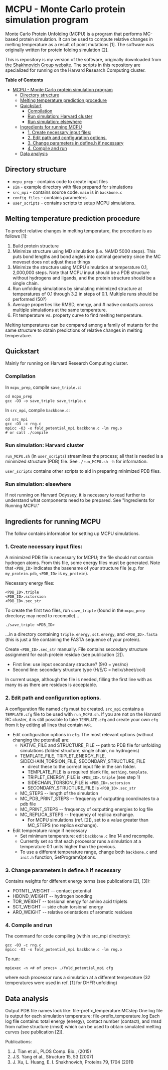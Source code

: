 # MCPU - Monte Carlo protein simulation program

Monte Carlo Protein Unfolding (MCPU) is a program that performs MC-based protein simulation. It can be used to compute relative changes in melting temperature as a result of point mutations [1]. The software was originally written for protein folding simulation [2]. 

This is repository is my version of the software, originally downloaded from [the Shakhnovich Group website](https://faculty.chemistry.harvard.edu/shakhnovich/software/monte-carlo-protein-unfolding-mcpu). The scripts in this repository are specialized for running on the Harvard Research Computing cluster.

<!-- markdown-toc start - Don't edit this section. Run M-x markdown-toc-refresh-toc -->
**Table of Contents**

- [MCPU - Monte Carlo protein simulation program](#mcpu---monte-carlo-protein-simulation-program)
    - [Directory structure](#directory-structure)
    - [Melting temperature prediction procedure](#melting-temperature-prediction-procedure)
    - [Quickstart](#quickstart)
        - [Compilation](#compilation)
        - [Run simulation: Harvard cluster](#run-simulation-harvard-cluster)
        - [Run simulation: elsewhere](#run-simulation-elsewhere)
    - [Ingredients for running MCPU](#ingredients-for-running-mcpu)
        - [1. Create necessary input files:](#1-create-necessary-input-files)
        - [2. Edit path and configuration options.](#2-edit-path-and-configuration-options)
        - [3. Change parameters in define.h if necessary](#3-change-parameters-in-defineh-if-necessary)
        - [4. Compile and run](#4-compile-and-run)
    - [Data analysis](#data-analysis)

<!-- markdown-toc end -->


## Directory structure
- `mcpu_prep` - contains code to create input files
- `sim` - example directory with files prepared for simulations
- `src_mpi` - contains source code. `main` is in `backbone.c`
- `config_files` - contains parameters
- `user_scripts` - contains scripts to setup MCPU simulations. 

## Melting temperature prediction procedure
To predict relative changes in melting temperature, the procedure is as follows [1]:

1. Build protein structure
2. Minimize structure using MD simulation (i.e. NAMD 5000 steps). This puts bond lengths and bond angles into optimal geometry since the MC moveset does not adjust these things
3. Minimize the structure using MCPU simulation at temperature 0.1, 2,000,000 steps. Note that MCPU input should be a PDB structure without hydrogens and ligands, and the protein structure should be a single chain.
4. Run unfolding simulations by simulating minimized structure at temperatures of 0.1 through 3.2 in steps of 0.1. Multiple runs should be performed (50?)
5. Average properties like RMSD, energy, and # native contacts across multiple simulations at the same temperature.
6. Fit temperature vs. property curve to find melting temperature.

Melting temperatures can be compared among a family of mutants for the same structure to obtain predictions of relative changes in melting temperature.

## Quickstart
Mainly for running on Harvard Research Computing cluster.

### Compilation
In `mcpu_prep`, compile `save_triple.c`:

    cd mcpu_prep
	gcc -O3 -o save_triple save_triple.c

In `src_mpi`, compile `backbone.c`:

    cd src_mpi
	gcc -O3 -c rng.c
	mpicc -O3 -o fold_potential_mpi backbone.c -lm rng.o
	# or call ./compile

### Run simulation: Harvard cluster
`run_MCPU.sh` (in `user_scripts`) streamlines the process; all that is needed is a minimized structure (PDB) file. See `./run_MCPU.sh -h` for information.

`user_scripts` contains other scripts to aid in preparing minimized PDB files.

### Run simulation: elsewhere
If not running on Harvard Odyssey, it is necessary to read further to understand what components need to be prepared. See "Ingredients for Running MCPU."

## Ingredients for running MCPU
The follow contains information for setting up MCPU simulations.

### 1. Create necessary input files:
A minimized PDB file is necessary for MCPU; the file should not contain hydrogen atoms. From this file, some energy files must be generated. Note that `<PDB_ID>` indicates the basename of your structure file (e.g. for `my_protein.pdb`, `<PDB_ID>` is `my_protein`).

Necessary energy files:

	<PDB_ID>.triple
	<PDB_ID>.sctorsion
	<PDB_ID>.sec_str

To create the first two files, run `save_triple` (found in the `mcpu_prep` directory; may need to recompile)...

	./save_triple <PDB_ID>

...in a directory containing `triple.energy`, `sct.energy`, and `<PDB_ID>.fasta` (this is just a file containing the FASTA sequence of your protein).

Create `<PDB_ID>.sec_str` manually. File contains secondary structure assignment for each protein residue (see publication [2]).

- First line: use input secondary structure? (9/0 = yes/no)
- Second line: secondary structure type (H/E/C = helix/sheet/coil)

In current usage, although the file is needed, filling the first line with as many ``0``s as there are residues is acceptable.

### 2. Edit path and configuration options. 
A configuration file named `cfg` must be created. `src_mpi` contains a `TEMPLATE.cfg` file to be used with `run_MCPU.sh`. If you are not on the Harvard RC cluster, it is still possible to take `TEMPLATE.cfg` and create your own `cfg` from it by editing all lines that contain `VAR`.

- Edit configuration options in `cfg`. The most relevant options (without changing the potential) are:
	- NATIVE_FILE and STRUCTURE_FILE -- path to PDB file for unfolding simulations (folded structure, single chain, no hydrogens)
	- TEMPLATE_FILE, TRIPLET_ENERGY_FILE, SIDECHAIN_TORSION_FILE, SECONDARY_STRUCTURE_FILE 
		- direct these to the correct input file in the sim folder. 
		- TEMPLATE_FILE is a required blank file, `nothing.template`.
		- TRIPLET_ENERGY_FILE is `<PDB_ID>.triple` (see step 1)
		- SIDECHAIN_TORSION_FILE is `<PDB_ID>.sctorsion`
		- SECONDARY_STRUCTURE_FILE is `<PDB_ID>.sec_str`
	- MC_STEPS -- length of the simulation
	- MC_PDB_PRINT_STEPS -- frequency of outputting coordinates to a pdb file
	- MC_PRINT_STEPS -- frequency of outputting energies to log file
	- MC_REPLICA_STEPS -- frequency of replica exchange. 
		- For MCPU simulations (ref. [2]), set to a value greater than MC_STEPS (no replica exchange).
- Edit temperature range if necessary 
	- Set minimum temperature: edit `backbone.c` line 14 and recompile.
	- Currently set so that each processor runs a simulation at a temperature 0.1 units higher than the previous.
	- To use a different temperature range, change both `backbone.c` and `init.h` function, SetProgramOptions. 


### 3. Change parameters in define.h if necessary
Contains weights for different energy terms (see publications [2], [3]): 

- POTNTL_WEIGHT -- contact potential
- HBOND_WEIGHT -- hydrogen bonding
- TOR_WEIGHT -- torsional energy for amino acid triplets
- SCT_WEIGHT -- side chain torsional energy
- ARO_WEIGHT -- relative orientations of aromatic residues


### 4. Compile and run
The command for code compiling (within src_mpi directory):

	gcc -03 -c rng.c
    mpicc -O3 -o fold_potential_mpi backbone.c -lm rng.o

To run:

    mpiexec -n <# of procs> ./fold_potential_mpi cfg

where each processor runs a simulation at a different temperature (32 temperatures were used in ref. [1] for DHFR unfolding)

## Data analysis
Output PDB file names look like: file-prefix_temperature.MCstep
One log file is output for each simulation temperature: file-prefix_temperature.log
Each log file contains:
total energy (energy), contact number (contact), and rmsd from native structure (rmsd)
which can be used to obtain simulated melting curves (see publication [2]).


Publications:
1. J. Tian et al., PLOS Comp. Bio., (2015)
2. J.S. Yang et al., Structure 15, 53 (2007)
3. J. Xu, L. Huang, E. I. Shakhnovich, Proteins 79, 1704 (2011)
